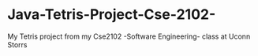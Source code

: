 # Java-Tetris-Project-Cse-2102-
My Tetris project from my Cse2102 -Software Engineering- class at Uconn Storrs
